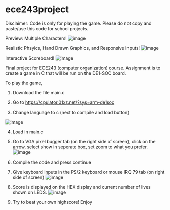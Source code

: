 # ece243project
Disclaimer: Code is only for playing the game. Please do not copy and paste/use this code for school projects. 

Preview:
Multiple Characters!
![image](https://user-images.githubusercontent.com/55632837/129282751-ae18550b-bcb1-4797-91d0-775289c0a9ee.png)

Realistic Phsyics, Hand Drawn Graphics, and Responsive Inputs!
![image](https://user-images.githubusercontent.com/55632837/129282842-faafd96e-50e8-4fd2-8dc2-8f0d79f8303f.png)

Interactive Scoreboard!
![image](https://user-images.githubusercontent.com/55632837/129282937-b9d01267-7b0f-42f7-a83a-ab60c333752b.png)


Final project for ECE243 (computer organization) course. Assignment is to create a game in C that will be run on the DE1-SOC board. 

To play the game,

1. Download the file main.c

2. Go to https://cpulator.01xz.net/?sys=arm-de1soc

3. Change language to c (next to compile and load button)

![image](https://user-images.githubusercontent.com/55632837/114326509-256c6500-9b03-11eb-808e-49803b7429ba.png)

4. Load in main.c

5. Go to VGA pixel bugger tab (on the right side of screen), click on the arrow, select show in seperate box,
  set zoom to what you prefer.
![image](https://user-images.githubusercontent.com/55632837/114326518-2f8e6380-9b03-11eb-9149-6dd39ed2ebe3.png)

6. Compile the code and press continue

7. Give keyboard inputs in the PS/2 keyboard or mouse IRQ 79 tab (on right side of screen)
![image](https://user-images.githubusercontent.com/55632837/114326526-361cdb00-9b03-11eb-8399-cd3a567d4ee8.png)

8. Score is displayed on the HEX display and current number of lives shown on LEDS.
![image](https://user-images.githubusercontent.com/55632837/114326542-50ef4f80-9b03-11eb-9eb1-0b29c5f30d5c.png)

9. Try to beat your own highscore! Enjoy
 

